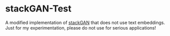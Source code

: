 # stackGAN-Test
A modified implementation of [stackGAN](https://arxiv.org/pdf/1612.03242.pdf) that does not use text embeddings. Just for my experimentation, please do not use for serious applications!
